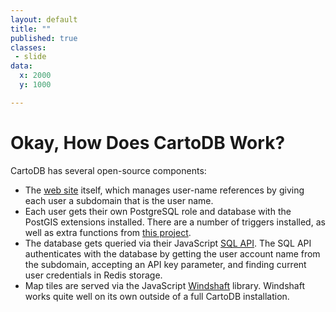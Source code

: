 ```yaml
---
layout: default
title: ""
published: true
classes:
 - slide
data:
  x: 2000
  y: 1000

---
```


# Okay, How Does CartoDB Work? #

CartoDB has several open-source components:

*  The [web site](https://github.com/CartoDB/cartodb) itself, which manages user-name references by
   giving each user a subdomain that is the user name.
*  Each user gets their own PostgreSQL role and database with the PostGIS extensions installed.
   There are a number of triggers installed, as well as extra functions from [this project](https://github.com/CartoDB/cartodb-postgresql).
*  The database gets queried via their JavaScript [SQL API](https://github.com/CartoDB/CartoDB-SQL-API).
   The SQL API authenticates with the database by getting the user account name from the subdomain,
   accepting an API key parameter, and finding current user credentials in Redis storage.
*  Map tiles are served via the JavaScript [Windshaft](https://github.com/CartoDB/Windshaft) library.
   Windshaft works quite well on its own outside of a full CartoDB installation.
